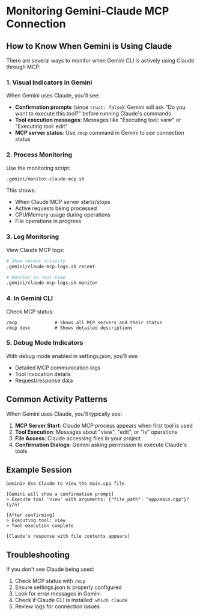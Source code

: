# Monitoring Gemini-Claude MCP Connection

## How to Know When Gemini is Using Claude

There are several ways to monitor when Gemini CLI is actively using Claude through MCP:

### 1. Visual Indicators in Gemini

When Gemini uses Claude, you'll see:
- **Confirmation prompts** (since `trust: false`): Gemini will ask "Do you want to execute this tool?" before running Claude's commands
- **Tool execution messages**: Messages like "Executing tool: view" or "Executing tool: edit"
- **MCP server status**: Use `/mcp` command in Gemini to see connection status

### 2. Process Monitoring

Use the monitoring script:
```bash
.gemini/monitor-claude-mcp.sh
```

This shows:
- When Claude MCP server starts/stops
- Active requests being processed
- CPU/Memory usage during operations
- File operations in progress

### 3. Log Monitoring

View Claude MCP logs:
```bash
# Show recent activity
.gemini/claude-mcp-logs.sh recent

# Monitor in real-time
.gemini/claude-mcp-logs.sh monitor
```

### 4. In Gemini CLI

Check MCP status:
```
/mcp              # Shows all MCP servers and their status
/mcp desc         # Shows detailed descriptions
```

### 5. Debug Mode Indicators

With debug mode enabled in settings.json, you'll see:
- Detailed MCP communication logs
- Tool invocation details
- Request/response data

## Common Activity Patterns

When Gemini uses Claude, you'll typically see:

1. **MCP Server Start**: Claude MCP process appears when first tool is used
2. **Tool Execution**: Messages about "view", "edit", or "ls" operations
3. **File Access**: Claude accessing files in your project
4. **Confirmation Dialogs**: Gemini asking permission to execute Claude's tools

## Example Session

```
Gemini> Use Claude to view the main.cpp file

[Gemini will show a confirmation prompt]
> Execute tool 'view' with arguments: {"file_path": "app/main.cpp"}? (y/n)

[After confirming]
> Executing tool: view
> Tool execution complete

[Claude's response with file contents appears]
```

## Troubleshooting

If you don't see Claude being used:
1. Check MCP status with `/mcp`
2. Ensure settings.json is properly configured
3. Look for error messages in Gemini
4. Check if Claude CLI is installed: `which claude`
5. Review logs for connection issues